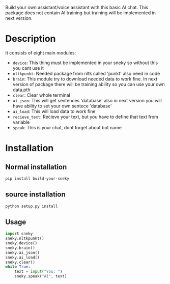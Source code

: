 Build your own assistant/voice assistant with this basic AI chat. This package does not contain AI training but training will be implemented in next version.

# Description
    
It consists of eight main modules:

- `device`: This thing must be implemented in your sneky so without this you cant use it
- `nltkpunkt`: Needed package from nltk called 'punkt' also need in code
- `brain`: This module try to download needed data to work fine. In next version of package there will be training ability so you can use your own data.pth
- `clear`: Clear whole terminal
- `ai_json`: This will get sentences 'database' also in next version you will have ability to set your own sentece 'database'
- `ai_load`: This will load data to work fine
- `recieve_text`: Recieve your text, but you have to define that text from variable
- `speak`: This is your chat, dont forget about bot name

# Installation
 
## Normal installation

```bash
pip install build-your-sneky
```

## source installation
```bash
python setup.py install
```

## Usage
```py
import sneky
sneky.nltkpunkt()
sneky.device()
sneky.brain()
sneky.ai_json()
sneky.ai_load()
sneky.clear()
while True:
    text = input("You: ")
    sneky.speak("AI", text)
```
